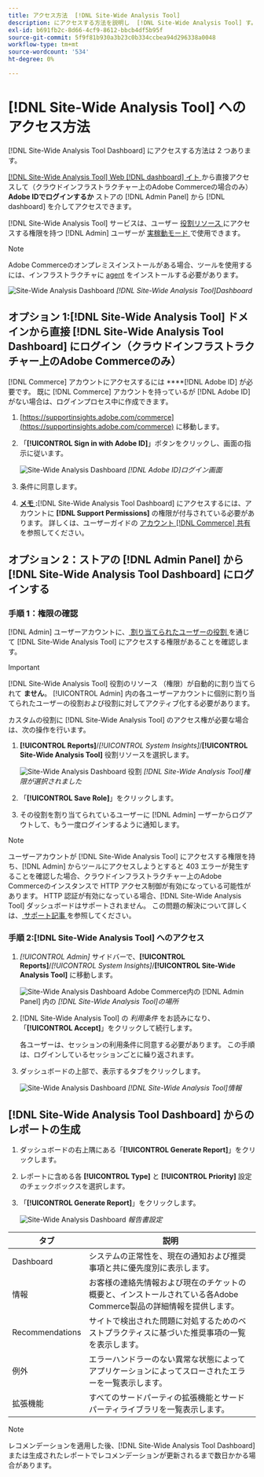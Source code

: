 ```yaml
---
title: アクセス方法  [!DNL Site-Wide Analysis Tool]
description: にアクセスする方法を説明し  [!DNL Site-Wide Analysis Tool] す。
exl-id: b691fb2c-8d66-4cf9-8612-bbcb4df5b95f
source-git-commit: 5f9f81b930a3b23c0b334ccbea94d296338a0048
workflow-type: tm+mt
source-wordcount: '534'
ht-degree: 0%

---
```


# [!DNL Site-Wide Analysis Tool] へのアクセス方法

[!DNL Site-Wide Analysis Tool Dashboard] にアクセスする方法は 2 つあります。

[[!DNL Site-Wide Analysis Tool] Web [!DNL dashboard] イト ](https://supportinsights.adobe.com/commerce) から直接アクセスして（クラウドインフラストラクチャー上のAdobe Commerceの場合のみ） **Adobe IDでログインするか** ストアの [!DNL Admin Panel] から [!DNL dashboard] を介してアクセスできます。

[!DNL Site-Wide Analysis Tool] サービスは、ユーザー [ 役割リソース ](https://docs.magento.com/user-guide/magento/installation-modes.html) にアクセスする権限を持つ [!DNL Admin] ユーザーが [ 実稼動モード ](https://docs.magento.com/user-guide/system/permissions-user-roles.html) で使用できます。

>[!NOTE]
>
>Adobe Commerceのオンプレミスインストールがある場合、ツールを使用するには、インフラストラクチャに [agent](../site-wide-analysis-tool/installation.md) をインストールする必要があります。

![Site-Wide Analysis Dashboard](../../assets/tools/site-wide-analysis-tool-dashboard.png)
*[!DNL Site-Wide Analysis Tool]Dashboard*

## オプション 1:[!DNL Site-Wide Analysis Tool] ドメインから直接 [!DNL Site-Wide Analysis Tool Dashboard] にログイン（クラウドインフラストラクチャー上のAdobe Commerceのみ）

[!DNL Commerce] アカウントにアクセスするには ****[!DNL Adobe ID] が必要です。
既に [!DNL Commerce] アカウントを持っているが [!DNL Adobe ID] がない場合は、ログインプロセス中に作成できます。

1. [https://supportinsights.adobe.com/commerce](https://supportinsights.adobe.com/commerce) に移動します。

1. 「**[!UICONTROL Sign in with Adobe ID]**」ボタンをクリックし、画面の指示に従います。

   ![Site-Wide Analysis Dashboard](../../assets/tools/adobe-id-login.jpg)
   *[!DNL Adobe ID]ログイン画面*

1. 条件に同意します。

1. **<u>メモ </u>:**[!DNL Site-Wide Analysis Tool Dashboard] にアクセスするには、アカウントに **[!DNL Support Permissions]** の権限が付与されている必要があります。
詳しくは、ユーザーガイドの [ アカウント  [!DNL Commerce]  共有 ](https://experienceleague.adobe.com/docs/commerce-admin/start/commerce-account/commerce-account-share.html) を参照してください。

## オプション 2：ストアの [!DNL Admin Panel] から [!DNL Site-Wide Analysis Tool Dashboard] にログインする

### 手順 1：権限の確認

[!DNL Admin] ユーザーアカウントに、[ 割り当てられたユーザーの役割 ](https://docs.magento.com/user-guide/system/permissions-user-roles.html) を通じて [!DNL Site-Wide Analysis Tool] にアクセスする権限があることを確認します。

>[!IMPORTANT]
>
>[!DNL Site-Wide Analysis Tool] 役割のリソース （権限）が自動的に割り当てられて **ません**。 [!UICONTROL Admin] 内の各ユーザーアカウントに個別に割り当てられたユーザーの役割および役割に対してアクティブ化する必要があります。

カスタムの役割に [!DNL Site-Wide Analysis Tool] のアクセス権が必要な場合は、次の操作を行います。

1. **[!UICONTROL Reports]**/*[!UICONTROL System Insights]*/**[!UICONTROL Site-Wide Analysis Tool]** 役割リソースを選択します。

   ![Site-Wide Analysis Dashboard](../../assets/tools/swat-role-access.png)
   役割 *[!DNL Site-Wide Analysis Tool]権限が選択されました*

1. 「**[!UICONTROL Save Role]**」をクリックします。

1. その役割を割り当てられているユーザーに [!DNL Admin] ーザーからログアウトして、もう一度ログインするように通知します。

>[!NOTE]
>
>ユーザーアカウントが [!DNL Site-Wide Analysis Tool] にアクセスする権限を持ち、[!DNL Admin] からツールにアクセスしようとすると 403 エラーが発生することを確認した場合、クラウドインフラストラクチャー上のAdobe Commerceのインスタンスで HTTP アクセス制御が有効になっている可能性があります。 HTTP 認証が有効になっている場合、[!DNL Site-Wide Analysis Tool] ダッシュボードはサポートされません。 この問題の解決について詳しくは、[ サポート記事 ](https://support.magento.com/hc/en-us/articles/360057400172-403-errors-when-accessing-Site-Wide-Analysis-Tool-on-Magento?_ga=2.168901729.117144580.1649172612-1623400270.1640858671) を参照してください。

### 手順 2:[!DNL Site-Wide Analysis Tool] へのアクセス

1. *[!UICONTROL Admin]* サイドバーで、**[!UICONTROL Reports]**/*[!UICONTROL System Insights]*/**[!UICONTROL Site-Wide Analysis Tool]** に移動します。

   ![Site-Wide Analysis Dashboard](../../assets/tools/ac-admin-panel-marked.jpg)
   Adobe Commerce内の [!DNL Admin Panel] 内の *[!DNL Site-Wide Analysis Tool]の場所*

1. [!DNL Site-Wide Analysis Tool] の *利用条件* をお読みになり、「**[!UICONTROL Accept]**」をクリックして続行します。

   各ユーザーは、セッションの利用条件に同意する必要があります。 この手順は、ログインしているセッションごとに繰り返されます。


1. ダッシュボードの上部で、表示するタブをクリックします。

   ![Site-Wide Analysis Dashboard](../../assets/tools/swat-information-tab.png)
   *[!DNL Site-Wide Analysis Tool]情報*

## [!DNL Site-Wide Analysis Tool Dashboard] からのレポートの生成

1. ダッシュボードの右上隅にある「**[!UICONTROL Generate Report]**」をクリックします。

1. レポートに含める各 **[!UICONTROL Type]** と **[!UICONTROL Priority]** 設定のチェックボックスを選択します。

1. 「**[!UICONTROL Generate Report]**」をクリックします。

   ![Site-Wide Analysis Dashboard](../../assets/tools/swat-report-settings.png)
   *報告書設定*

| タブ | 説明 |
| --- | --- |
| Dashboard | システムの正常性を、現在の通知および推奨事項と共に優先度別に表示します。 |
| 情報 | お客様の連絡先情報および現在のチケットの概要と、インストールされている各Adobe Commerce製品の詳細情報を提供します。 |
| Recommendations | サイトで検出された問題に対処するためのベストプラクティスに基づいた推奨事項の一覧を表示します。 |
| 例外 | エラーハンドラーのない異常な状態によってアプリケーションによってスローされたエラーを一覧表示します。 |
| 拡張機能 | すべてのサードパーティの拡張機能とサードパーティライブラリを一覧表示します。 |

>[!NOTE]
>
>レコメンデーションを適用した後、[!DNL Site-Wide Analysis Tool Dashboard] または生成されたレポートでレコメンデーションが更新されるまで数日かかる場合があります。
